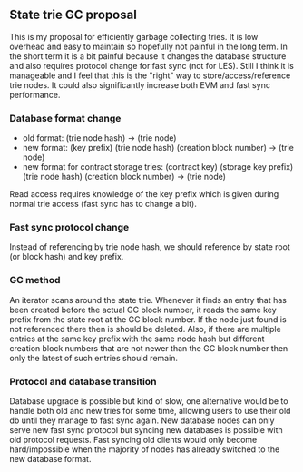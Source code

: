 ## State trie GC proposal

This is my proposal for efficiently garbage collecting tries. It is low overhead and easy to maintain so hopefully not painful in the long term. In the short term it is a bit painful because it changes the database structure and also requires protocol change for fast sync (not for LES). Still I think it is manageable and I feel that this is the "right" way to store/access/reference trie nodes. It could also significantly increase both EVM and fast sync performance.

### Database format change

- old format: (trie node hash) -> (trie node)
- new format: (key prefix) (trie node hash) (creation block number) -> (trie node)
- new format for contract storage tries: (contract key) (storage key prefix) (trie node hash) (creation block number) -> (trie node)

Read access requires knowledge of the key prefix which is given during normal trie access (fast sync has to change a bit). 

### Fast sync protocol change

Instead of referencing by trie node hash, we should reference by state root (or block hash) and key prefix.

### GC method

An iterator scans around the state trie. Whenever it finds an entry that has been created before the actual GC block number, it reads the same key prefix from the state root at the GC block number. If the node just found is not referenced there then is should be deleted. Also, if there are multiple entries at the same key prefix with the same node hash but different creation block numbers that are not newer than the GC block number then only the latest of such entries should remain.

### Protocol and database transition

Database upgrade is possible but kind of slow, one alternative would be to handle both old and new tries for some time, allowing users to use their old db until they manage to fast sync again.
New database nodes can only serve new fast sync protocol but syncing new databases is possible with old protocol requests. Fast syncing old clients would only become hard/impossible when the majority of nodes has already switched to the new database format.